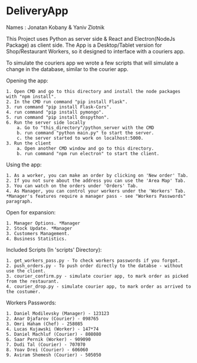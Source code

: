 # DeliveryApp

Names : Jonatan Kobany & Yaniv Zlotnik


This Project uses Python as server side & React and Electron(NodeJs Package) as client side.
The App is a Desktop/Tablet version for Shop/Restaurant Workers, so it designed to interface with a couriers app.

To simulate the couriers app we wrote a few scripts that will simulate a change in the database, similar to the courier app. 


Opening the app:

	1. Open CMD and go to this directory and install the node packages with "npm install".
	2. In the CMD run command "pip install Flask".
	3. run command "pip install Flask-Cors".
	4. run command "pip install pymongo".
	5. run command "pip install dnspython".
	6. Run the server side locally 
		a. Go to "this_directory"/python_server with the CMD
		b. run command "python main.py" to start the server.
		c. the server started to work on localhost:5000.
	3. Run the client 
		a. Open another CMD window and go to this directory.
		b. run command "npm run electron" to start the client.


Using the app:

	1. As a worker, you can make an order by clicking on 'New order' Tab.
	2. If you not sure about the address you can use the 'Area Map' Tab.
	3. You can watch on the orders under 'Orders' Tab. 
	4. As Manager, you can control your workers under the 'Workers' Tab. *Manager's features require a manager pass - see "Workers Passwords" paragraph.


Open for expansion:

	1. Manager Options. *Manager
	2. Stock Update. *Manager
	3. Customers Management. 
	4. Business Statistics. 


Included Scripts (In 'scripts' Directory):

	1. get_workers_pass.py - To check workers passwords if you forgot. 
	2. push_orders.py - To push order directly to the databse - without use the client. 
	3. courier_confirm.py - simulate courier app, to mark order as picked from the restaurant.
	4. courier_drop.py - simulate courier app, to mark order as arrived to the costumer.


Workers Passwords:

	1. Daniel Modilevsky (Manager) - 123123
	2. Anar Djafarov (Courier) - 098765
	3. Omri Haham (Chef) - 258085
	4. Lucas Kujawski (Worker) - 147*74
	5. Daniel Machluf (Courier) - 808080
	6. Saar Pernik (Worker) - 909090
	7. Dudi Tal (Courier) - 707070
	8. Yoav Drei (Courier) - 606060
	9. Aviram Shemesh (Courier) - 505050
